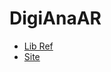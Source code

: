 # DigiAnaAR

* [Lib Ref](https://ar-js-org.github.io/AR.js/)
* [Site](https://nightshining.github.io/DigiAnaAR/)

